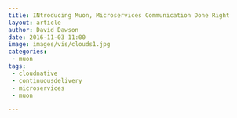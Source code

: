 ```yaml
---
title: INtroducing Muon, Microservices Communication Done Right
layout: article
author: David Dawson
date: 2016-11-03 11:00
image: images/vis/clouds1.jpg
categories:
 - muon
tags:
 - cloudnative
 - continuousdelivery
 - microservices
 - muon

---
```


